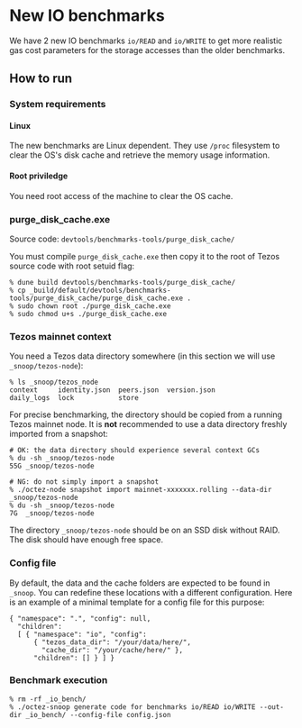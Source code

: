 # New IO benchmarks

We have 2 new IO benchmarks `io/READ` and `io/WRITE` to get more realistic
gas cost parameters for the storage accesses than the older benchmarks.

## How to run

### System requirements

#### Linux

The new benchmarks are Linux dependent.  They use `/proc` filesystem to
clear the OS's disk cache and retrieve the memory usage information.

#### Root priviledge

You need root access of the machine to clear the OS cache.

### purge_disk_cache.exe

Source code: `devtools/benchmarks-tools/purge_disk_cache/`

You must compile `purge_disk_cache.exe` then copy it to the root of
Tezos source code with root setuid flag:

```
% dune build devtools/benchmarks-tools/purge_disk_cache/
% cp _build/default/devtools/benchmarks-tools/purge_disk_cache/purge_disk_cache.exe .
% sudo chown root ./purge_disk_cache.exe
% sudo chmod u+s ./purge_disk_cache.exe
```

### Tezos mainnet context

You need a Tezos data directory somewhere (in this section we will use `_snoop/tezos-node`):

```
% ls _snoop/tezos_node
context     identity.json  peers.json  version.json
daily_logs  lock           store
```

For precise benchmarking, the directory should be copied from a running
Tezos mainnet node. It is **not** recommended to use a data directory
freshly imported from a snapshot:

```
# OK: the data directory should experience several context GCs
% du -sh _snoop/tezos-node
55G	_snoop/tezos-node
```

```
# NG: do not simply import a snapshot
% ./octez-node snapshot import mainnet-xxxxxxx.rolling --data-dir _snoop/tezos-node
% du -sh _snoop/tezos-node
7G	_snoop/tezos-node
```

The directory `_snoop/tezos-node` should be on an SSD disk without RAID.  The disk should have enough free space.

### Config file

By default, the data and the cache folders are expected to be found in `_snoop`.
You can redefine these locations with a different configuration. Here is an example of
a minimal template for a config file for this purpose:

```
{ "namespace": ".", "config": null,
  "children":
  [ { "namespace": "io", "config":
      { "tezos_data_dir": "/your/data/here/",
        "cache_dir": "/your/cache/here/" },
      "children": [] } ] }
```

### Benchmark execution

```
% rm -rf _io_bench/
% ./octez-snoop generate code for benchmarks io/READ io/WRITE --out-dir _io_bench/ --config-file config.json
```
